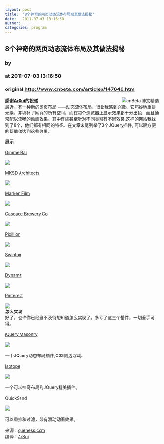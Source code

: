 ```yaml
---
layout: post
title:  "8个神奇的网页动态流体布局及其做法揭秘"
date:   2011-07-03 13:16:50
author: 
categories: program
---
```


## 8个神奇的网页动态流体布局及其做法揭秘
### by 
### at 2011-07-03 13:16:50
### original <http://www.cnbeta.com/articles/147649.htm>

<div><a rel="nofollow" href="http://www.cnbeta.com/topics/311.htm"><img src="http://img.cnbeta.com/topics/blogselect.gif" alt="cnBeta 博文精选" name="sign" align="right"></a>
        <p><b>感谢<a rel="nofollow" href="http://arsui.com">ArSui</a>的投递</b><br>
最近，有一种新的网页布局 ――动态流体布局，很让我感到兴趣。它巧妙地重排元素，并填补了网页的所有空间，而在每个浏览器上显示效果都十分出色，而且通常配以流畅的动画效果。其中有些甚至针对不同类别有不同效果.这样的网站我找到了8个，他们都有相同的特征。在文章末尾列举了3个JQuery插件, 可以很方便的帮助你达到这些效果。</p>
		<p><strong>展示</strong><br>
<br>
<a rel="nofollow" href="https://gimmebar.com/user/cameron">Gimme Bar</a><br>
<br>
<img src="http://www.queness.com/resources/images/dynamiclayout/1.jpg"><br>
<br>
<a rel="nofollow" href="http://www.mksdarchitects.com/?cbg_tz=-600">MKSD Architects</a><br>
<br>
<img src="http://www.queness.com/resources/images/dynamiclayout/2.jpg"><br>
<br>
<a rel="nofollow" href="http://markenfilm.com/en/news.html">Marken Film</a><br>
<br>
<img src="http://www.queness.com/resources/images/dynamiclayout/3.jpg"><br>
<br>
<a rel="nofollow" href="http://www.cascadebreweryco.com.au/">Cascade Brewery Co</a><br>
<br>
<img src="http://www.queness.com/resources/images/dynamiclayout/4.jpg"><br>
<br>
<a rel="nofollow" href="http://www.pixillion.com/">Pixillion</a><br>
<br>
<img src="http://www.queness.com/resources/images/dynamiclayout/5.jpg"><br>
<br>
<a rel="nofollow" href="http://www.swinton.me/">Swinton</a><br>
<br>
<img src="http://www.queness.com/resources/images/dynamiclayout/6.jpg"><br>
<br>
<a rel="nofollow" href="http://www.dynamit.us/">Dynamit</a><br>
<br>
<img src="http://www.queness.com/resources/images/dynamiclayout/7.jpg"><br>
<br>
<a rel="nofollow" href="http://pinterest.com/">Pinterest</a><br>
<br>
<img src="http://www.queness.com/resources/images/dynamiclayout/8.jpg"> <br>
<strong>怎么实现</strong> <br>
好了，也许你已经迫不及待想知道怎么实现了。多亏了这三个插件，一切垂手可得。<br>
<br>
<a rel="nofollow" href="http://masonry.desandro.com/?resources/jquery-masonry">jQuery Masonry</a><br>
<br>
<img src="http://www.queness.com/resources/images/dynamiclayout/10.jpg"><br>
<br>
一个JQuery动态布局插件,CSS侧边浮动。<br>
<br>
<a rel="nofollow" href="http://isotope.metafizzy.co/">Isotope</a><br>
<br>
<img src="http://www.queness.com/resources/images/dynamiclayout/9.jpg"><br>
<br>
一个可以神奇布局的JQuery精美插件。<br>
<br>
<a rel="nofollow" href="http://razorjack.net/quicksand/">QuickSand</a><br>
<br>
<img src="http://www.queness.com/resources/images/dynamiclayout/11.jpg"><br>
<br>
可以重排和过滤，带有滑动动画效果。 <br>
<br>
来源：<a rel="nofollow" href="http://www.queness.com/post/8287/8-magical-dynamic-and-fluid-layout-and-how-to-make-it">queness.com</a><br>
编译：<a rel="nofollow" href="http://arsui.com/">ArSui</a><br></p></div>